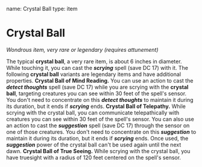name: Crystal Ball
type: item

# Crystal Ball
_Wondrous item, very rare or legendary (requires attunement)_

The typical **crystal ball**, a very rare item, is about 6 inches in diameter. While touching it, you can cast the **_scrying_** spell (save DC 17) with it.
The following **crystal ball** variants are legendary items and have additional properties.
**Crystal Ball of Mind Reading.** You can use an action to cast the **_detect thoughts_** spell (save DC 17) while you are scrying with the **crystal ball**, targeting creatures you can see within 30 feet of the spell's sensor. You don't need to concentrate on this **_detect thoughts_** to maintain it during its duration, but it ends if **_scrying_** ends.
**Crystal Ball of Telepathy.** While scrying with the crystal ball, you can communicate telepathically with creatures you can see within 30 feet of the spell's sensor. You can also use an action to cast the **_suggestion_** spell (save DC 17) through the sensor on one of those creatures. You don't need to concentrate on this **_suggestion_** to maintain it during its duration, but it ends if **_scrying_** ends. Once used, the **_suggestion_** power of the crystal ball can't be used again until the next dawn.
**Crystal Ball of True Seeing.** While scrying with the crystal ball, you have truesight with a radius of 120 feet centered on the spell's sensor.
